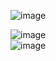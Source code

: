 ![image](https://github.com/BejadiRajeshReddy18/Rock-Paper-Scissor-JS/assets/64033035/9249e2ce-edf7-433e-affa-79f90a7284a5)
<br>



![image](https://github.com/BejadiRajeshReddy18/Rock-Paper-Scissor-JS/assets/64033035/a746d570-64af-4e71-8707-c81bde149a0f) 
<br>
![image](https://github.com/BejadiRajeshReddy18/Rock-Paper-Scissor-JS/assets/64033035/2ac3b5be-51f8-474d-8d57-7b8c0e800720)



